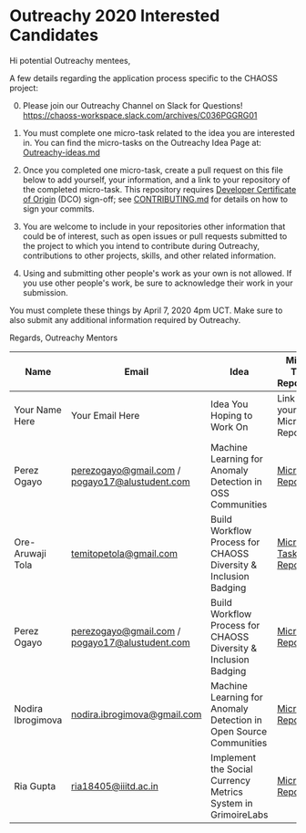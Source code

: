 # Outreachy 2020 Interested Candidates

Hi potential Outreachy mentees,

A few details regarding the application process specific to the CHAOSS project:

0) Please join our Outreachy Channel on Slack for Questions! https://chaoss-workspace.slack.com/archives/C036PGGRG01 

1) You must complete one micro-task related to the idea you are interested in. You can find the micro-tasks on the Outreachy Idea Page at: [Outreachy-ideas.md](./Outreachy-ideas.md)

2) Once you completed one micro-task, create a pull request on this file below to add yourself, your information, and a link to your repository of the completed micro-task. This repository requires [Developer Certificate of Origin](https://developercertificate.org/) (DCO) sign-off; see [CONTRIBUTING.md](https://github.com/chaoss/governance/blob/master/CONTRIBUTING.md#code-or-document-change-contributions-github-interface) for details on how to sign your commits.

3) You are welcome to include in your repositories other information that could be of interest, such as open issues or pull requests submitted to the project to which you intend to contribute during Outreachy, contributions to other projects, skills, and other related information.

4) Using and submitting other people's work as your own is not allowed. If you use other people's work, be sure to acknowledge their work in your submission.

You must complete these things by April 7, 2020 4pm UCT. Make sure to also submit any additional information required by Outreachy. 

Regards,
Outreachy Mentors

| Name | Email | Idea | Micro-Task Repository | Project Proposal |
| --- | --- | --- | --- | --- |
| Your Name Here | Your Email Here |  Idea You Hoping to Work On | Link to your Micro-task Repo | Link to Your Proposal |
| Perez Ogayo | perezogayo@gmail.com / pogayo17@alustudent.com | Machine Learning for Anomaly Detection in OSS Communities | [Micro-task Repo](https://github.com/Pogayo/outreachy-augur) | [Proposal link](https://docs.google.com/document/d/1OKLFiXyKZvxc9OMRc4DxwW3kGNWLJfAh7DHqexMgqV0/edit?usp=sharing) |
| Ore-Aruwaji Tola| temitopetola@gmail.com | Build Workflow Process for CHAOSS Diversity & Inclusion Badging  | [Micro-Task Repository](https://github.com/thecraftman/CHAOSS-microtasks )| [Project Proposal](https://docs.google.com/document/d/1wWXZIM60iaA7XtlfNIsI2YZtK1Y_g9UwIFM0jcs0hcc/edit?usp=sharing) |
| Perez Ogayo | perezogayo@gmail.com / pogayo17@alustudent.com | Build Workflow Process for CHAOSS Diversity & Inclusion Badging  | [Micro-task Repo](https://github.com/Pogayo/Chaoss_D-I-Badging-Project_Outreachy) | [Proposal link](https://docs.google.com/document/d/1e4rGg9Ve1uZvto2fu7ClsUUyH-qa3H4GXk6tEYA93ak/edit?usp=sharing) |
| Nodira Ibrogimova | nodira.ibrogimova@gmail.com | Machine Learning for Anomaly Detection in Open Source Communities | [Microtask Repository](https://github.com/NodiraIbrogimova/augur/blob/dev/notebooks/Nodira-Ibrogimova-text-classification.ipynb) | [Project Proposal](https://docs.google.com/document/d/19AJ2AWJflUhkJXajxKWPoB94THspYG-D9Fg8oqDzLGg/edit?usp=sharing) |
| Ria Gupta | ria18405@iiitd.ac.in | Implement the Social Currency Metrics System in GrimoireLabs | [Microtask Repository](https://github.com/ria18405/Microtasks) | [Project Proposal](https://docs.google.com/document/d/1dZBr4k_wueyzByV8ed96ebYCoa-QSwwO09DNvLZdSTA/edit?usp=sharing) |

